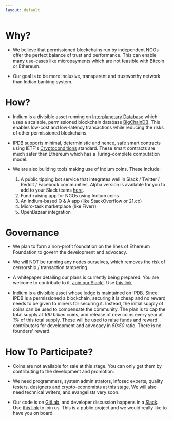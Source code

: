 ```yaml
---
layout: default
---
```


# Why?

- We believe that permissioned blockchains run by independent NGOs offer the perfect balance of trust and performance. This can enable many use-cases like micropayments which are not feasible with Bitcoin or Ethereum.

- Our goal is to be more inclusive, transparent and trustworthy network than Indian banking system.


# How?

- Indium is a divisible asset running on [Interplanetary Database](https://ipdb.foundation/) which uses a scalable, permissioned blockchain database [BigChainDB](http://bigchaindb.com/). This enables low-cost and low-latency transactions while reducing the risks of other permissioned blockchains.

- IPDB supports minimal, deterministic and hence, safe smart contracts using IETF's [Cryptoconditions](https://tools.ietf.org/html/draft-thomas-crypto-conditions-01) standard. These smart contracts are much safer than Ethereum which has a Turing-complete computation model.

- We are also building tools making use of Indium coins. These include:

  1. A public tipping bot service that integrates well in Slack / Twitter / Reddit / Facebook communities. Alpha version is available for you to add to your Slack teams [here](https://slackbot.indium.org.in/).
  2. Fund-raising app for NGOs using Indium coins
  3. An Indium-based Q & A app (like StackOverflow or 21.co)
  4. Micro-task marketplace (like Fiverr)
  5. OpenBazaar integration

# Governance

- We plan to form a non-profit foundation on the lines of Ethereum Foundation to govern the development and advocacy.

- We will NOT be running any nodes ourselves, which removes the risk of censorship / transaction tampering.

- A whitepaper detailing our plans is currently being prepared. You are welcome to contribute to it. [Join our Slack!](https://indiumtalk.slack.com/). Use [this link](https://join.slack.com/indiumtalk/shared_invite/MTk4MDQwNzMwMDIzLTE0OTczODIwNDItMzBkY2RlMjk0Yg)

- Indium is a divisible asset whose ledge is maintained on IPDB. Since IPDB is a permissioned a blockchain, securing it is cheap and no reward needs to be given to miners for securing it. Instead, the initial supply of coins can be used to compensate the community. The plan is to cap the total supply at *100 billion* coins, and release of new coins every year at *1%* of this total supply. These will be used to raise funds and reward contributors for development and advocacy in *50:50* ratio. There is no founders' reward. 

# How To Participate?

- Coins are not available for sale at this stage. You can only get them by contributing to the development and promotion.

- We need programmers, system administrators, infosec experts, quality testers, designers and crypto-economists at this stage. We will also need technical writers, and evangelists very soon.

- Our code is on [GitLab](https://gitlab.com/indium), and developer discussion happens in a [Slack](https://indiumtalk.slack.com/). Use [this link](https://join.slack.com/indiumtalk/shared_invite/MTk4MDQwNzMwMDIzLTE0OTczODIwNDItMzBkY2RlMjk0Yg) to join us. This is a public project and we would really like to have you on board.